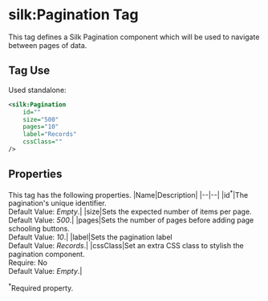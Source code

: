 # silk:Pagination Tag
This tag defines a Silk Pagination component which will be used to navigate between pages of data.

## Tag Use
Used standalone:
```xml
<silk:Pagination
    id=""
    size="500"
    pages="10"
    label="Records"
    cssClass=""
/>
```
## Properties
This tag has the following properties.
|Name|Description|
|--|--|
|id<sup>*</sup>|The pagination's unique identifier.<br>Default Value: *Empty*.|
|size|Sets the expected number of items per page.<br>Default Value: *500*.|
|pages|Sets the number of pages before adding page schooling buttons.<br>Default Value: *10*.|
|label|Sets the pagination label<br>Default Value: *Records*.|
|cssClass|Set an extra CSS class to stylish the pagination component.<br>Require: No<br>Default Value: *Empty*.|

<sup>*</sup>Required property.
